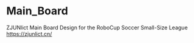 # Main_Board
ZJUNlict Main Board Design for the RoboCup Soccer Small-Size League https://zjunlict.cn/

